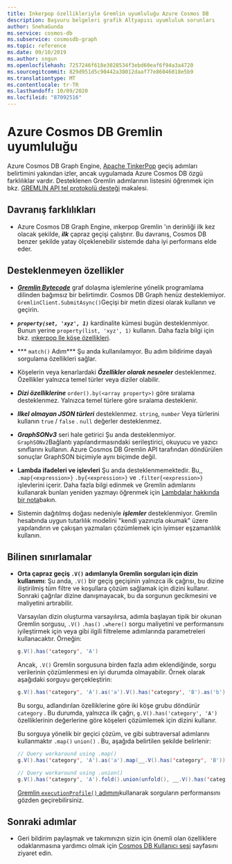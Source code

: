 ```yaml
---
title: Inkerpop özellikleriyle Gremlin uyumluluğu Azure Cosmos DB
description: Başvuru belgeleri grafik Altyapısı uyumluluk sorunları
author: SnehaGunda
ms.service: cosmos-db
ms.subservice: cosmosdb-graph
ms.topic: reference
ms.date: 09/10/2019
ms.author: sngun
ms.openlocfilehash: 7257246f618e3028534f3ebd60eaf6f94a3a4720
ms.sourcegitcommit: 829d951d5c90442a38012daaf77e86046018e5b9
ms.translationtype: MT
ms.contentlocale: tr-TR
ms.lasthandoff: 10/09/2020
ms.locfileid: "87092516"
---
```

# <a name="azure-cosmos-db-gremlin-compatibility"></a>Azure Cosmos DB Gremlin uyumluluğu
Azure Cosmos DB Graph Engine, [Apache TinkerPop](https://tinkerpop.apache.org/docs/current/reference/#graph-traversal-steps) geçiş adımları belirtimini yakından izler, ancak uygulamada Azure Cosmos DB özgü farklılıklar vardır. Desteklenen Gremlin adımlarının listesini öğrenmek için bkz. [GREMLIN API tel protokolü desteği](gremlin-support.md) makalesi.

## <a name="behavior-differences"></a>Davranış farklılıkları

* Azure Cosmos DB Graph Engine, ınkerpop Gremlin 'ın derinliği ilk kez olacak şekilde, ***ilk*** çapraz geçişi çalıştırır. Bu davranış, Cosmos DB benzer şekilde yatay ölçeklenebilir sistemde daha iyi performans elde eder. 

## <a name="unsupported-features"></a>Desteklenmeyen özellikler

* ***[Gremlin Bytecode](https://tinkerpop.apache.org/docs/current/tutorials/gremlin-language-variants/)*** graf dolaşma işlemlerine yönelik programlama dilinden bağımsız bir belirtimdir. Cosmos DB Graph henüz desteklemiyor. `GremlinClient.SubmitAsync()`Geçişi bir metin dizesi olarak kullanın ve geçirin.

* ***`property(set, 'xyz', 1)`*** kardinalite kümesi bugün desteklenmiyor. Bunun yerine `property(list, 'xyz', 1)` kullanın. Daha fazla bilgi için bkz. [ınkerpop Ile köşe özellikleri](http://tinkerpop.apache.org/docs/current/reference/#vertex-properties).

* *** `match()` Adım*** Şu anda kullanılamıyor. Bu adım bildirime dayalı sorgulama özellikleri sağlar.

* Köşelerin veya kenarlardaki ***Özellikler olarak nesneler*** desteklenmez. Özellikler yalnızca temel türler veya diziler olabilir.

* ***Dizi özelliklerine*** `order().by(<array property>)` göre sıralama desteklenmez. Yalnızca temel türlere göre sıralama desteklenir.

* ***Ilkel olmayan JSON türleri*** desteklenmez. `string`, `number` Veya türlerini kullanın `true` / `false` . `null` değerler desteklenmez. 

* ***GraphSONv3*** seri hale getirici Şu anda desteklenmiyor. `GraphSONv2`Bağlantı yapılandırmasındaki serileştirici, okuyucu ve yazıcı sınıflarını kullanın. Azure Cosmos DB Gremlin API tarafından döndürülen sonuçlar GraphSON biçimiyle aynı biçimde değil. 

* **Lambda ifadeleri ve işlevleri** Şu anda desteklenmemektedir. Bu,, `.map{<expression>}` `.by{<expression>}` ve `.filter{<expression>}` işlevlerini içerir. Daha fazla bilgi edinmek ve Gremlin adımlarını kullanarak bunları yeniden yazmayı öğrenmek için [Lambdalar hakkında bir nota](http://tinkerpop.apache.org/docs/current/reference/#a-note-on-lambdas)bakın.

* Sistemin dağıtılmış doğası nedeniyle ***işlemler*** desteklenmiyor.  Gremlin hesabında uygun tutarlılık modelini "kendi yazınızla okumak" üzere yapılandırın ve çakışan yazmaları çözümlemek için iyimser eşzamanlılık kullanın.

## <a name="known-limitations"></a>Bilinen sınırlamalar

* **Orta çapraz geçiş `.V()` adımlarıyla Gremlin sorguları için dizin kullanımı**: Şu anda, `.V()` bir geçiş geçişinin yalnızca ilk çağrısı, bu dizine iliştirilmiş tüm filtre ve koşullara çözüm sağlamak için dizini kullanır. Sonraki çağrılar dizine danışmayacak, bu da sorgunun gecikmesini ve maliyetini artırabilir.
    
    Varsayılan dizin oluşturma varsayılırsa, adımla başlayan tipik bir okunan Gremlin sorgusu, `.V()` `.has()` `.where()` sorgu maliyetini ve performansını iyileştirmek için veya gibi ilgili filtreleme adımlarında parametreleri kullanacaktır. Örneğin:

    ```java
    g.V().has('category', 'A')
    ```

    Ancak, `.V()` Gremlin sorgusuna birden fazla adım eklendiğinde, sorgu verilerinin çözümlenmesi en iyi durumda olmayabilir. Örnek olarak aşağıdaki sorguyu gerçekleştirin:

    ```java
    g.V().has('category', 'A').as('a').V().has('category', 'B').as('b').select('a', 'b')
    ```

    Bu sorgu, adlandırılan özelliklerine göre iki köşe grubu döndürür `category` . Bu durumda, yalnızca ilk çağrı, `g.V().has('category', 'A')` özelliklerinin değerlerine göre köşeleri çözümlemek için dizini kullanır.

    Bu sorguya yönelik bir geçici çözüm, ve gibi subtraversal adımlarını kullanmaktır `.map()` `union()` . Bu, aşağıda belirtilen şekilde belirlenir:

    ```java
    // Query workaround using .map()
    g.V().has('category', 'A').as('a').map(__.V().has('category', 'B')).as('b').select('a','b')

    // Query workaround using .union()
    g.V().has('category', 'A').fold().union(unfold(), __.V().has('category', 'B'))
    ```

    [Gremlin `executionProfile()` adımını](graph-execution-profile.md)kullanarak sorguların performansını gözden geçirebilirsiniz.

## <a name="next-steps"></a>Sonraki adımlar
* Geri bildirim paylaşmak ve takımınızın sizin için önemli olan özelliklere odaklanmasına yardımcı olmak için [Cosmos DB Kullanıcı sesi](https://feedback.azure.com/forums/263030-azure-cosmos-db) sayfasını ziyaret edin.
